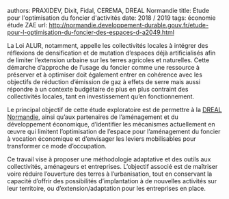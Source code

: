 authors: PRAXIDEV, Dixit, Fidal, CEREMA, DREAL Normandie
title: Étude pour l'optimisation du foncier d'activités
date: 2018 / 2019
tags: économie étude ZAE
url: http://normandie.developpement-durable.gouv.fr/etude-pour-l-optimisation-du-foncier-des-espaces-d-a2049.html

La Loi ALUR, notamment, appelle les collectivités locales à intégrer des réflexions de densification et de mutation d’espaces déjà artificialisés afin de limiter l’extension urbaine sur les terres agricoles et naturelles. Cette démarche d’approche de l’usage du foncier comme une ressource à préserver et à optimiser doit également entrer en cohérence avec les objectifs de réduction d’émission de gaz à effets de serre mais aussi répondre à un contexte budgétaire de plus en plus contraint des collectivités locales, tant en investissement qu’en fonctionnement.

Le principal objectif de cette étude exploratoire est de permettre à la [DREAL Normandie](../../a_propos/partenaires), ainsi qu’aux partenaires de l’aménagement et du développement économique, d’identifier les mécanismes actuellement en œuvre qui limitent l’optimisation de l’espace pour l’aménagement du foncier à vocation économique et d’envisager les leviers mobilisables pour transformer ce mode d’occupation.

Ce travail vise à proposer une méthodologie adaptative et des outils aux collectivités, aménageurs et entreprises. L’objectif associé est de maîtriser voire réduire l’ouverture des terres à l’urbanisation, tout en conservant la capacité d’offrir des possibilités d’implantation à de nouvelles activités sur leur territoire, ou d’extension/adaptation pour les entreprises en place.
